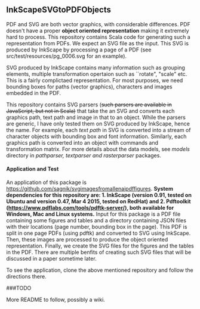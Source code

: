 ## InkScapeSVGtoPDFObjects

PDF and SVG are both vector graphics, with considerable differences. PDF doesn't have a proper **object oriented representation** making it extremely hard to process. This repository contains Scala code for generating such a representation from PDFs. We expect an SVG file as the input. This SVG is produced by InkScape by processing a page of a PDF (see src/test/resources/pg_0006.svg for an example). 

SVG produced by InkScape contains many information such as grouping elements, multiple transformation opertaion such as ``rotate", "scale" etc. This is a fairly complictaed representation. For most purposes, we need bounding boxes for paths (vector graphics), characters and images embedded in the PDF. 

This repository contains SVG parsers (~~such parsers are available in JavaScript, but not in Scala)~~ that take the an SVG and converts each graphics path, text path and image in that to an object. While the parsers are generic, I have only tested them on SVG produced by InkScape, hence the name. For example, each _text path_ in SVG is converted into a stream of character objects with bounding box and font information. Similarly, each graphics path is converted into an object with commands and transformation matrix. For more details about the data models, see _models_ directory in _pathparser, textparser and rasterparser_ packages. 

#### Application and Test

An application of this package is https://github.com/sagnik/svgimagesfromallenaipdffigures. **System dependencies for this repository are: 1. InkScape (version 0.91, tested on Ubuntu and version 0.47, Mar 4 2015, tested on RedHat) and 2. Pdftoolkit (https://www.pdflabs.com/tools/pdftk-server/), both available for Windows, Mac and Linux systems.** Input for this package is a PDF file containing some figures and tables and a directory containing JSON files with their locations (page number, bounding box in the page). This PDF is split in one page PDFs (using pdftk) and converted to SVG using InkScape. Then, these images are processed  to produce the object oriented representation. Finally, we create the SVG files for the figures and the tables in the PDF. There are multiple benfits of creating such SVG files that will be discussed in a paper sometime later.

To see the application, clone the above mentioned repository and follow the directions there.
  
###TODO 

More README to follow, possibly a wiki.
                   

    
